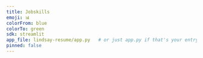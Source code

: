 ```yaml
---
title: Jobskills
emoji: 📊
colorFrom: blue
colorTo: green
sdk: streamlit
app_file: lindsay-resume/app.py   # or just app.py if that's your entry point
pinned: false
---
```

